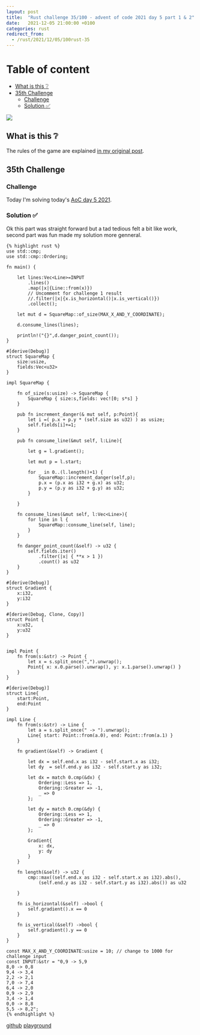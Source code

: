 ```yaml
---
layout: post
title:  "Rust challenge 35/100 - advent of code 2021 day 5 part 1 & 2"
date:   2021-12-05 21:00:00 +0100
categories: rust
redirect_from:
  - /rust/2021/12/05/100rust-35
---
```



#  Table of content
<!-- MarkdownTOC autolink="true" -->

- [What is this :grey_question:](#what-is-this-grey_question)
- [35th Challenge](#35th-challenge)
	- [Challenge](#challenge)
	- [Solution :white_check_mark:](#solution-white_check_mark)

<!-- /MarkdownTOC -->
![](/assets/img/aoc.png)
## What is this :grey_question: 

The rules of the game are explained [in my original post](https://maebli.github.io/rust/2021/10/18/100rust.html). 

## 35th Challenge
### Challenge

Today I'm solving today's [AoC day 5 2021](https://adventofcode.com/2021/day/5).

### Solution :white_check_mark:

Ok this part was straight forward but a tad tedious felt a bit like work, second part was fun made my solution more genneral. 

	{% highlight rust %}
	use std::cmp;
	use std::cmp::Ordering;

	fn main() {

	    let lines:Vec<Line>=INPUT
	        .lines()
	        .map(|x|{Line::from(x)})
	        // Uncomment for challenge 1 result
	        //.filter(|x|{x.is_horizontal()|x.is_vertical()})
	        .collect();

	    let mut d = SquareMap::of_size(MAX_X_AND_Y_COORDINATE);

	    d.consume_lines(lines);

	    println!("{}",d.danger_point_count());
	}

	#[derive(Debug)]
	struct SquareMap {
	    size:usize,
	    fields:Vec<u32>
	}

	impl SquareMap {

	    fn of_size(s:usize) -> SquareMap {
	        SquareMap { size:s,fields: vec![0; s*s] }
	    }

	    pub fn increment_danger(& mut self, p:Point){
	        let i =( p.x + p.y * (self.size as u32) ) as usize;
	        self.fields[i]+=1;
	    }

	    pub fn consume_line(&mut self, l:Line){

	        let g = l.gradient();

	        let mut p = l.start;

	        for _ in 0..(l.length()+1) {
	            SquareMap::increment_danger(self,p);
	            p.x = (p.x as i32 + g.x) as u32;
	            p.y = (p.y as i32 + g.y) as u32;
	        }

	    }

	    fn consume_lines(&mut self, l:Vec<Line>){
	        for line in l {
	            SquareMap::consume_line(self, line);
	        }
	    }

	    fn danger_point_count(&self) -> u32 {
	        self.fields.iter()
	            .filter(|x| { **x > 1 })
	            .count() as u32
	    }
	}

	#[derive(Debug)]
	struct Gradient {
	    x:i32,
	    y:i32
	}

	#[derive(Debug, Clone, Copy)]
	struct Point {
	    x:u32,
	    y:u32
	}


	impl Point {
	    fn from(s:&str) -> Point {
	        let x = s.split_once(",").unwrap();
	        Point{ x: x.0.parse().unwrap(), y: x.1.parse().unwrap() }
	    }
	}

	#[derive(Debug)]
	struct Line{
	    start:Point,
	    end:Point
	}

	impl Line {
	    fn from(s:&str) -> Line {
	        let a = s.split_once(" -> ").unwrap();
	        Line{ start: Point::from(a.0), end: Point::from(a.1) }
	    }

	    fn gradient(&self) -> Gradient {

	        let dx = self.end.x as i32 - self.start.x as i32;
	        let dy  = self.end.y as i32 - self.start.y as i32;

	        let dx = match 0.cmp(&dx) {
	            Ordering::Less => 1,
	            Ordering::Greater => -1,
	            _ => 0
	        };

	        let dy = match 0.cmp(&dy) {
	            Ordering::Less => 1,
	            Ordering::Greater => -1,
	            _ => 0
	        };

	        Gradient{
	            x: dx,
	            y: dy
	        }
	    }

	    fn length(&self) -> u32 {
	        cmp::max((self.end.x as i32 - self.start.x as i32).abs(),
	            (self.end.y as i32 - self.start.y as i32).abs()) as u32

	    }

	    fn is_horizontal(&self) ->bool {
	        self.gradient().x == 0
	    }

	    fn is_vertical(&self) ->bool {
	        self.gradient().y == 0
	    }
	}

	const MAX_X_AND_Y_COORDINATE:usize = 10; // change to 1000 for challenge input
	const INPUT:&str = "0,9 -> 5,9
	8,0 -> 0,8
	9,4 -> 3,4
	2,2 -> 2,1
	7,0 -> 7,4
	6,4 -> 2,0
	0,9 -> 2,9
	3,4 -> 1,4
	0,0 -> 8,8
	5,5 -> 8,2";
	{% endhighlight %}

[github](https://github.com/maebli/100rustsnippets/tree/master/aoc-2021-day5)
[playground](https://play.rust-lang.org/?version=stable&edition=2021&gist=5bb6619c5d2bf5c2cf0bff2c7d796673)

